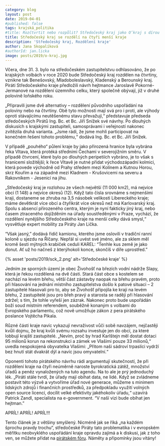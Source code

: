 ```yaml
---
category: blog
layout: post
date: 2019-04-01
#published: false
tags: krajská_politika
#title: Rozčtvrtit nebo rozpůlit? Středočeský kraj jako O’kraj s dírou uprostřed
title: Středočeský kraj se rozdělí na čtyři menší kraje
description: 'Středočeský kraj, Rozdělení kraje'
author: Jana Skopalíková
#authorId: jan.licka
image: posts/2019/o-kraj.jpg
---
```

Včera, dne 31. 3. bylo na středočeském zastupitelstvu odhlasováno, že po krajských volbách v roce 2020 bude Středočeský kraj rozdělen na čtvrtiny, vznikne tak Benešovský, Mladoboleslavský, Kladenský a Berounský kraj. Piráti Středočeského kraje předložili návrh hejtmance Jaroslavě Pokorné-Jermanové na rozdělení územního celku, který společně obývají, již v druhé polovině loňského roku.

„Připravili jsme dvě alternativy – rozdělení původního uspořádání na poloviny nebo na čtvrtiny. Obě tyto možnosti mají svá pro i proti, ale výhody oproti stávajícímu neutěšenému stavu převažují,“ představuje předseda středočeských Pirátů Ing. Bc. et Bc. Jiří Snížek své návrhy. Po dlouhých diskusích s krajskými zastupiteli, samosprávami i veřejností nakonec zvítězila druhá varianta. „Jsme rádi, že jsme mohli participovat na konečném řešení tohoto problému,“ dodává Ing. Bc. et Bc. Jiří Snížek.

V případě „pouhého“ půlení kraje by jako přirozená hranice byla vybrána řeka Vltava, která protéká středními Čechami v severojižním směru. V případě čtvrcení, které bylo po dlouhých peripetiích vybráno, je to však s hranicemi složitější; k řece Vltavě je nutné přidat východozápadní kolmici, která povede východně od Prahy středem mezi Kolínem a Kutnou Horou, skrz Kouřim a na západně mezi Kladnem - Krušovicemi na severu a Rakovníkem - Jesenicí na jihu.

„Středočeský kraj je rozlohou ze všech největší (11 000 km2), má nejvíce obcí (1 148) a nejvíce okresů (12). Když tato čísla srovnáme s nejmenšími kraji, dostaneme se zhruba na 3,5 násobek velikosti Libereckého kraje; máme devětkrát více obcí a čtyřikrát více okresů než má Karlovarský kraj. Spolu s absencí přirozeného centra, kterým je nyní fakticky jiný kraj, nebo časem ztraceného dojížděním na úřady soustředěnými v Praze, vychází, že rozdělení nynějšího Středočeského kraje na menší celky dává smysl,“ vysvětluje expert mobility za Piráty Jan Lička. 

“Však jasný,” dodává řidič kamionu, kterého jsme oslovili v tradiční ranní koloně u sjezdu na Říčany. Nepřál si uvést své jméno, ale za sklem měl kromě šesti mýtných krabiček ceduli KAREL: “Tenhle kus země je jako donut. Ať už ho načneš z kterýhokoli konce, skončíš v díře uprostřed.”

{% asset 'posts/2019/sck_2.png' alt='Středočeské kraje' %}

Jedním ze sporných území je obec Živohošť na březích vodní nádrže Slapy, která je řekou rozdělená na dvě části. Stará část obce s kostelem se nachází na levém břehu, větší část zástavby naopak na břehu pravém, proto při hlasování na jednání místního zastupitelstva došlo k patové situaci – 2 zastupitelé hlasovali pro to, aby se Živohošť připojila ke kraji na levém břehu, 2 zastupitelé jsou pro břeh pravý a starosta se raději při hlasování zdržel; s tím, že tohle vyřeší jen zázrak. Nakonec proto bude uspořádán boží soud místním referendem, souběžně konaným s volbami do Evropského parlamentu, což nově umožňuje zákon z pera pirátského poslance Vojtěcha Pikala.

Různé části kraje navíc vykazují nevraživost vůči sobě navzájem, nejčastěji kvůli dojmu, že kraj kvůli svému rozsahu investuje jen do obcí, za které lobbují krajští zastupitelé. „Nevím, proč by hrad Karlštejn měl dostat dotaci 95 milionů korun na rekonstrukci a zámek ve Vlašimi pouze 33 milionů,“ uvedla nespokojená obyvatelka Vlašimi: „Přitom naši sádroví trpaslíci vydrží bez hnutí stát dvakrát dýl a navíc jsou omyvatelní.“

Oponenti tohoto pirátského návrhu rádi argumentují skutečností, že při rozdělení kraje na čtyři neúměrně naroste byrokratická zátěž, množství úřadů a peněz vynaložených na tuto agendu. Na to ale je prý jednoduchý lék. „Piráti stále tvrdí, že úřady mají obíhat data, ne lidé. Když se zvládneme postavit této výzvě a vytvoříme úřad nové generace, můžeme s minimem lidských zdrojů i finančních prostředků, za předpokladu využití volných open source licencí, docílit velké efektivity jakéhokoliv úřadu,“ uzavírá Patrick Zandl, specialista na e-government. “V naší vizi bude obíhat jen hejtman.”

APRÍL! APRÍL! APRÍL!!!

Tento článek je z většiny smyšlený. Nicméně jak se říká „na každém šprochu pravdy trochu“, středočeské Piráty tato problematika i v evropském měřítku neobvyklého uspořádání kraje opravdu zajímá a k diskusi, jak z toho ven, se můžete přidat na [pirátském fóru](https://forum.pirati.cz/viewtopic.php?f=276&t=46383). Náměty a připomínky jsou vítány!

